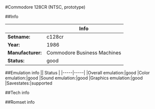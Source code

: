 #Commodore 128CR (NTSC, prototype)

##Info

||Info|
|-----|-----|
|**Setname:**|c128cr
|**Year:**|1986
|**Manufacturer:**|Commodore Business Machines
|**Status:**|good

##Emulation info
|| Status |
|-----|-----|
|Overall emulation:|good
|Color emulation:|good
|Sound emulation:|good
|Graphics emulation:|good
|Savestates:|supported

##Tech info

##Romset info

<!--- START OF EDITED COMMENT DO NOT TOUCH TEXT ABOVE-->
